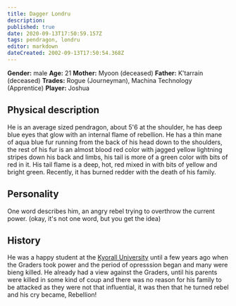 ```yaml
---
title: Dagger Londru
description: 
published: true
date: 2020-09-13T17:50:59.157Z
tags: pendragon, londru
editor: markdown
dateCreated: 2002-09-13T17:50:54.368Z
---
```


**Gender:** male
**Age:** 21
**Mother:** Myoon (deceased)
**Father:** K'tarrain (deceased)
**Trades:** Rogue (Journeyman), Machina Technology (Apprentice)
**Player:** Joshua

## Physical description

He is an average sized pendragon, about 5'6 at the shoulder, he has deep blue eyes that glow with an internal flame of rebellion. He has a thin mane of aqua blue fur running from the back of his head down to the shoulders, the rest of his fur is an almost blood red color with jagged yellow lightning stripes down his back and limbs, his tail is more of a green color with bits of red in it. His tail flame is a deep, hot, red mixed in with bits of yellow and bright green. Recently, it has burned redder with the death of his family.

## Personality

One word describes him, an angry rebel trying to overthrow the current power. (okay, it's not one word, but you get the idea)

## History

He was a happy student at the [Kyorall University](/schools/kyorall-university) until a few years ago when the Graders took power and the period of opresssion began and many were bieng killed. He already had a view against the Graders, until his parents were killed in some kind of coup and there was no reason for his family to be attacked as they were not that influential, it was then that he turned rebel and his cry became, Rebellion!